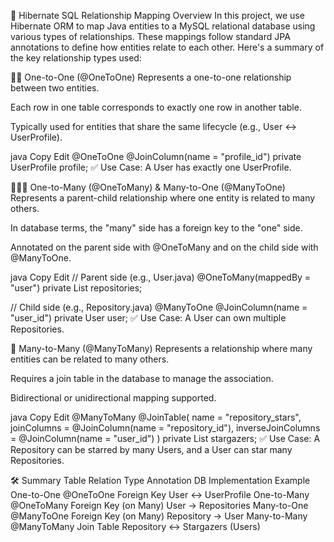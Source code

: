 🔗 Hibernate SQL Relationship Mapping Overview
In this project, we use Hibernate ORM to map Java entities to a MySQL relational database using various types of relationships. These mappings follow standard JPA annotations to define how entities relate to each other. Here's a summary of the key relationship types used:

🧍‍♂️ One-to-One (@OneToOne)
Represents a one-to-one relationship between two entities.

Each row in one table corresponds to exactly one row in another table.

Typically used for entities that share the same lifecycle (e.g., User ↔ UserProfile).

java
Copy
Edit
@OneToOne
@JoinColumn(name = "profile_id")
private UserProfile profile;
✅ Use Case: A User has exactly one UserProfile.

👨‍👩‍👧 One-to-Many (@OneToMany) & Many-to-One (@ManyToOne)
Represents a parent-child relationship where one entity is related to many others.

In database terms, the "many" side has a foreign key to the "one" side.

Annotated on the parent side with @OneToMany and on the child side with @ManyToOne.

java
Copy
Edit
// Parent side (e.g., User.java)
@OneToMany(mappedBy = "user")
private List<Repository> repositories;

// Child side (e.g., Repository.java)
@ManyToOne
@JoinColumn(name = "user_id")
private User user;
✅ Use Case: A User can own multiple Repositories.

🔁 Many-to-Many (@ManyToMany)
Represents a relationship where many entities can be related to many others.

Requires a join table in the database to manage the association.

Bidirectional or unidirectional mapping supported.

java
Copy
Edit
@ManyToMany
@JoinTable(
name = "repository_stars",
joinColumns = @JoinColumn(name = "repository_id"),
inverseJoinColumns = @JoinColumn(name = "user_id")
)
private List<User> stargazers;
✅ Use Case: A Repository can be starred by many Users, and a User can star many Repositories.

🛠 Summary Table
Relation Type	Annotation	DB Implementation	Example
One-to-One	@OneToOne	Foreign Key	User ↔ UserProfile
One-to-Many	@OneToMany	Foreign Key (on Many)	User → Repositories
Many-to-One	@ManyToOne	Foreign Key (on Many)	Repository → User
Many-to-Many	@ManyToMany	Join Table	Repository ↔ Stargazers (Users)